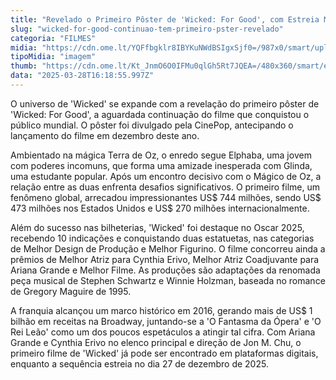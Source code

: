 ```yaml
---
title: "Revelado o Primeiro Pôster de 'Wicked: For Good', com Estreia Marcada para Dezembro"
slug: "wicked-for-good-continuao-tem-primeiro-pster-revelado"
categoria: "FILMES"
midia: "https://cdn.ome.lt/YQFfbgklr8IBYKuNWdBSIgxSjf0=/987x0/smart/uploads/conteudo/fotos/OMELETE_CAPA_-_2025-03-28T130053.489.png"
tipoMidia: "imagem"
thumb: "https://cdn.ome.lt/Kt_JnmO6O0IFMu0qlGh5Rt7JQEA=/480x360/smart/extras/conteudos/omelete_THUMB_-_2025-03-28T130042.319.png"
data: "2025-03-28T16:18:55.997Z"
---
```


O universo de 'Wicked' se expande com a revelação do primeiro pôster de 'Wicked: For Good', a aguardada continuação do filme que conquistou o público mundial. O pôster foi divulgado pela CinePop, antecipando o lançamento do filme em dezembro deste ano.

Ambientado na mágica Terra de Oz, o enredo segue Elphaba, uma jovem com poderes incomuns, que forma uma amizade inesperada com Glinda, uma estudante popular. Após um encontro decisivo com o Mágico de Oz, a relação entre as duas enfrenta desafios significativos. O primeiro filme, um fenômeno global, arrecadou impressionantes US$ 744 milhões, sendo US$ 473 milhões nos Estados Unidos e US$ 270 milhões internacionalmente.

Além do sucesso nas bilheterias, 'Wicked' foi destaque no Oscar 2025, recebendo 10 indicações e conquistando duas estatuetas, nas categorias de Melhor Design de Produção e Melhor Figurino. O filme concorreu ainda a prêmios de Melhor Atriz para Cynthia Erivo, Melhor Atriz Coadjuvante para Ariana Grande e Melhor Filme. As produções são adaptações da renomada peça musical de Stephen Schwartz e Winnie Holzman, baseada no romance de Gregory Maguire de 1995.

A franquia alcançou um marco histórico em 2016, gerando mais de US$ 1 bilhão em receitas na Broadway, juntando-se a 'O Fantasma da Ópera' e 'O Rei Leão' como um dos poucos espetáculos a atingir tal cifra. Com Ariana Grande e Cynthia Erivo no elenco principal e direção de Jon M. Chu, o primeiro filme de 'Wicked' já pode ser encontrado em plataformas digitais, enquanto a sequência estreia no dia 27 de dezembro de 2025.